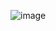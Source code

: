 ![image](https://user-images.githubusercontent.com/40319021/212461885-f0dca508-9069-4c4f-b934-454553d30dcd.png)

